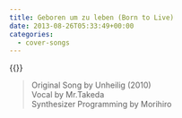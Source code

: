 ```yaml
---
title: Geboren um zu leben (Born to Live)
date: 2013-08-26T05:33:49+00:00
categories:
  - cover-songs
---
```


{{<youtube VJg4qHOxrBU>}}

> Original Song by Unheilig (2010)  
> Vocal by Mr.Takeda  
> Synthesizer Programming by Morihiro  